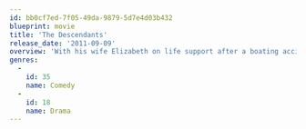 ```yaml
---
id: bb0cf7ed-7f05-49da-9879-5d7e4d03b432
blueprint: movie
title: 'The Descendants'
release_date: '2011-09-09'
overview: 'With his wife Elizabeth on life support after a boating accident, Hawaiian land baron, Matt King takes his daughters on a trip from Oahu to Kauai to confront the young real estate broker, who was having an affair with Elizabeth before her misfortune.'
genres:
  -
    id: 35
    name: Comedy
  -
    id: 18
    name: Drama
---
```

